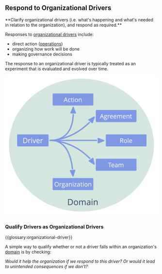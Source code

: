 ## Respond to Organizational Drivers

<summary>
**Clarify organizational drivers (i.e. what's happening and what's needed in relation to the organization), and respond as required.**
</summary>

Responses to [organizational drivers](glossary:organizational-driver) include:

- direct action ([operations](glossary:operations))
- organizing how work will be done
- making governance decisions

The response to an organizational driver is typically treated as an experiment that is evaluated and evolved over time.

![Possible responses to organizational drivers](img/driver-domain/driver-response-full.png)

### Qualify Drivers as Organizational Drivers

{{glossary:organizational-driver}}

A simple way to qualify whether or not a driver falls within an organization's [domain](glossary:domain) is by checking:

_Would it help the organization if we respond to this driver? Or would it lead to unintended consequences if we don't?_
